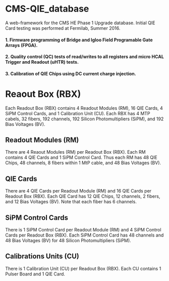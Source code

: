 # CMS-QIE_database
A web-framework for the CMS HE Phase 1 Upgrade database. Initial QIE Card testing was performed at Fermilab, Summer 2016.
#### 1. Firmware programming of Bridge and Igloo Field Programable Gate Arrays (FPGA).
#### 2. Quality control (QC) tests of read/writes to all registers and micro HCAL Trigger and Readout (uHTR) tests.
#### 3. Calibration of QIE Chips using DC current charge injection.
# Reaout Box (RBX)
Each Readout Box (RBX) contains 4 Readout Modules (RM), 16 QIE Cards, 4 SiPM Control Cards, and 1 Calibration Unit (CU).
Each RBX has 4 MTP cabels, 32 fibers, 192 channels, 192 Silicon Photomultipliers (SiPM), and 192 Bias Voltages (BV).
## Readout Modules (RM)
There are 4 Reaout Modules (RM) per Readout Box (RBX). Each RM contains 4 QIE Cards and 1 SiPM Control Card. Thus each RM has 48 QIE Chips, 48 channels, 8 fibers within 1 MtP cable, and 48 Bias Voltages (BV). 
## QIE Cards
There are 4 QIE Cards per Readout Module (RM) and 16 QIE Cards per Readout Box (RBX). Each QIE Card has 12 QIE Chips, 12 channels, 2 fibers, and 12 Bias Voltages (BV). Note that each fiber has 6 channels.
## SiPM Control Cards
There is 1 SiPM Control Card per Readout Module (RM) and 4 SiPM Control Cards per Readout Box (RBX). Each SiPM Control Card has 48 channels and 48 Bias Voltages (BV) for 48 Silicon Photomultipliers (SiPM).
## Calibrations Units (CU)
There is 1 Calibration Unit (CU) per Readout Box (RBX). Each CU contains 1 Pulser Board and 1 QIE Card.
